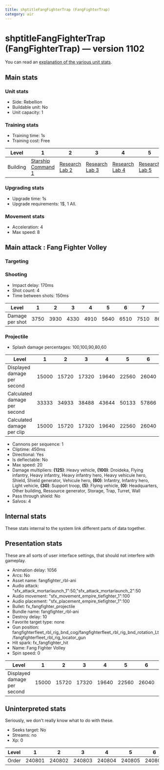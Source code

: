 ```yaml
---
title: shptitleFangFighterTrap (FangFighterTrap)
category: air
---
```


# shptitleFangFighterTrap (FangFighterTrap) — version 1102

You can read an [explanation  of the various unit stats](unitexplained.md).

## Main stats

### Unit stats

  * Side: Rebellion
  * Buildable unit: No
  * Unit capacity: 1

### Training stats

  * Training time: 1s
  * Training cost: Free

|Level   |1                                           |2                                     |3                                     |4                                     |5                                     |6                                     |7                                     |8                                     |9                                     |10                                     |
|--------|--------------------------------------------|--------------------------------------|--------------------------------------|--------------------------------------|--------------------------------------|--------------------------------------|--------------------------------------|--------------------------------------|--------------------------------------|---------------------------------------|
|Building|[Starship Command 1](rebelFleetCommand.html)|[Research Lab 2](rebelOffenseLab.html)|[Research Lab 3](rebelOffenseLab.html)|[Research Lab 4](rebelOffenseLab.html)|[Research Lab 5](rebelOffenseLab.html)|[Research Lab 6](rebelOffenseLab.html)|[Research Lab 7](rebelOffenseLab.html)|[Research Lab 8](rebelOffenseLab.html)|[Research Lab 9](rebelOffenseLab.html)|[Research Lab 10](rebelOffenseLab.html)|


### Upgrading stats

  * Upgrade time: 1s
  * Upgrade requirements: 1$, 1 All.

### Movement stats

  * Acceleration: 4
  * Max speed: 8

## Main attack : Fang Fighter Volley

### Targeting


### Shooting

  * Impact delay: 170ms
  * Shot count: 4
  * Time between shots: 150ms

|Level          |1   |2   |3   |4   |5   |6   |7   |8   |9   |10   |
|---------------|----|----|----|----|----|----|----|----|----|-----|
|Damage per shot|3750|3930|4330|4910|5640|6510|7510|8640|9890|11250|


### Projectile

  * Splash damage percentages: 100,100,90,80,60

|Level                       |1    |2    |3    |4    |5    |6    |7    |8    |9    |10    |
|----------------------------|-----|-----|-----|-----|-----|-----|-----|-----|-----|------|
|Displayed damage per second |15000|15720|17320|19640|22560|26040|30040|34560|39560|45000 |
|Calculated damage per second|33333|34933|38488|43644|50133|57866|66755|76800|87911|100000|
|Calculated damage per clip  |15000|15720|17320|19640|22560|26040|30040|34560|39560|45000 |


  * Cannons per sequence: 1
  * Cliptime: 450ms
  * Directional: Yes
  * Is deflectable: No
  * Max speed: 20
  * Damage multipliers: **(125)**: Heavy vehicle, **(100)**: Droideka, Flying infantry, Heavy infantry, Heavy infantry hero, Heavy vehicule hero, Shield, Shield generator, Vehicule hero, **(60)**: Infantry, Infantry hero, Light vehicle, **(30)**: Support troop, **(5)**: Flying vehicle, **(0)**: Headquarters, Other building, Ressource generator, Storage, Trap, Turret, Wall
  * Pass through shield: No
  * Salvos: 4

## Internal stats

These stats internal to the system link different parts of data together.


## Presentation stats

These are all sorts of user interface settings, that should not interfere with gameplay.

  * Animation delay: 1056
  * Arcs: No
  * Asset name: fangfighter_rbl-ani
  * Audio attack: "sfx_attack_mortarlaunch_1":50,"sfx_attack_mortarlaunch_2":50
  * Audio movement: "sfx_movement_empire_tiefighter_1":100
  * Audio placement: "sfx_placement_empire_tiefighter_1":100
  * Bullet: fx_fangfighter_projectile
  * Bundle name: fangfighter_rbl-ani
  * Destroy delay: 10
  * Favorite target type: none
  * Gun position: fangfighterfleet_rbl_rig_bnd_cog/fangfighterfleet_rbl_rig_bnd_rotation_Lt/fangfighterfleet_rbl_rig_locator_gun
  * Hit spark: fx_fangfighter_hit
  * Name: Fang Fighter Volley
  * Spin speed: 0

|Level                      |1    |2    |3    |4    |5    |6    |7    |8    |9    |10   |
|---------------------------|-----|-----|-----|-----|-----|-----|-----|-----|-----|-----|
|Displayed damage per second|15000|15720|17320|19640|22560|26040|30040|34560|39560|45000|


## Uninterpreted stats

Seriously, we don't really know what to do with these.

  * Seeks target: No
  * Streams: no
  * Xp: 0

|Level|1     |2     |3     |4     |5     |6     |7     |8     |9     |10    |
|-----|------|------|------|------|------|------|------|------|------|------|
|Order|240801|240802|240803|240804|240805|240806|240807|240808|240809|240810|


